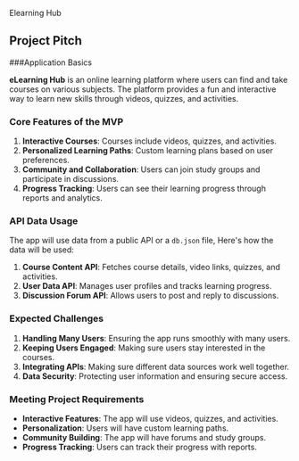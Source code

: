 Elearning Hub

## Project Pitch

###Application Basics

**eLearning Hub** is an online learning platform where users can find and take courses on various subjects. The platform provides a fun and interactive way to learn new skills through videos, quizzes, and activities.

### Core Features of the MVP

1. **Interactive Courses**: Courses include videos, quizzes, and activities.
2. **Personalized Learning Paths**: Custom learning plans based on user preferences.
3. **Community and Collaboration**: Users can join study groups and participate in discussions.
4. **Progress Tracking**: Users can see their learning progress through reports and analytics.


### API Data Usage

The app will use data from a public API or a `db.json` file, Here's how the data will be used:

1. **Course Content API**: Fetches course details, video links, quizzes, and activities.
2. **User Data API**: Manages user profiles and tracks learning progress.
3. **Discussion Forum API**: Allows users to post and reply to discussions.

### Expected Challenges

1. **Handling Many Users**: Ensuring the app runs smoothly with many users.
2. **Keeping Users Engaged**: Making sure users stay interested in the courses.
3. **Integrating APIs**: Making sure different data sources work well together.
4. **Data Security**: Protecting user information and ensuring secure access.

### Meeting Project Requirements

- **Interactive Features**: The app will use videos, quizzes, and activities.
- **Personalization**: Users will have custom learning paths.
- **Community Building**: The app will have forums and study groups.
- **Progress Tracking**: Users can track their progress with reports.


